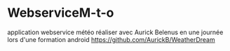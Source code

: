 # WebserviceM-t-o
application webservice météo réaliser avec Aurick Belenus en une journée lors d'une formation android
https://github.com/AurickB/WeatherDream
